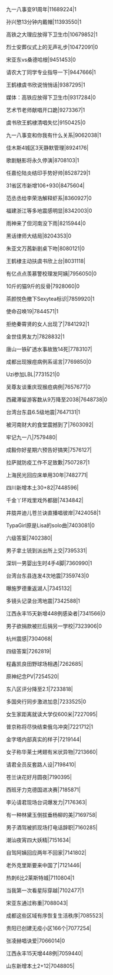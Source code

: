九一八事变91周年|11689224|1

孙兴慜13分钟内戴帽|11393550|1

高铁之大理应放得下卫生巾|10679852|1

烈士安葬仪式上的无声礼步|10472091|0

宋亚东vs桑德哈根|9451453|0

请农大丁同学专业指导一下|9447666|1

王鹤棣虞书欣说悄悄话|9387295|1

媒体：高铁应放得下卫生巾|9317284|0

艺术节老师献唱开口跪|9273367|1

虞书欣王鹤棣清唱失忆|9150425|0

九一八事变和你我有什么关系|9062038|1

佳木斯4城区3天静默管理|8924176|

歌剧魅影将永久停演|8708103|1

任嘉伦陆炎结印手势好帅|8528729|1

31省区市新增106+930|8475604|

范丞丞给李荣浩解释虾系|8360927|0

福建浙江等多地震感明显|8342003|0

雨神来了但河南没下雨|8215944|0

黑话律师大结局|8204353|0

朱亚文万茜新剧桌下吻|8080121|0

王鹤棣主动扶虞书欣上台|8031118|

有亿点点羡慕警校理发阿姨|7956050|0

10斤的猫9斤的反骨|7928060|0

茶颜悦色撤下Sexytea标识|7859920|1

使命召唤19|7844571|1

拒绝秦霄贤的女人出现了|7841292|1

金世佳男友力|7828832|1

唐山一铁矿透水事故致14死|7783107|

成都出现猴痘病例系谣言|7769850|0

Uzi参加LBL|7731521|0

吴尊友谈重庆现猴痘病例|7657677|0

西藏滞留游客数从9万降至2038|7648738|0

台湾台东县6.5级地震|7647131|1

被河南财大的食堂震撼到了|7603092|

牢记九一八|7579480|

成毅你好星期六预告好搞笑|7576127|

拉萨就防疫工作不足致歉|7507287|1

上海民光回应床单用30年|7482771|

四川新增本土30+82|7448596|

千金丫环戏里戏外都甜|7434842|

井胧井迪儿苍兰诀直播唱彼岸|7424058|1

TypaGirl原是Lisa的solo曲|7403081|0

六级答案|7402380|

男子拿土铳到派出所上交|7395331|

深圳一男婴出生时4手4脚|7360990|1

台湾台东县连发4次地震|7359743|0

曝施罗德重返湖人|7345132|

多镜头记录台湾地震|7342588|1

江西永丰15天新增448例感染者|7341566|0

男子欲捐款被拦后捐另一学校|7323906|0

杭州震感|7304068|

四级答案|7262819|

程鑫凯良田野球场相遇|7262685|

原神纪念PV|7254520|

东八区评分降至2.1|7233818|

多国央行同步激进加息|7233525|0

女生家距离就读大学仅600米|7227095|

普京称将尽快结束俄乌冲突|7221712|1

金字塔内部真实的样子|7219144|

女子称华莱士烤翅有米状异物|7213660|

请君全员反套路人设|7198410|

苍兰诀花好月圆夜|7190395|

西班牙力克德国进决赛|7185871|

李沁请君现场台词爆发力|7176363|

有一种林黛玉倒拔垂杨柳的美|7169758|

男子酒驾被抓现场打电话辞职|7160285|

潮汕夜宵四大妖精|7151634|

自驾阿姨回应两年不回家|7141802|

老外克里斯要来中国了|7121446|

热刺6比2莱斯特城|7110804|1

当我第一次看星际穿越|7102477|1

宋亚东通过称重|7088043|

成都这些区域有序恢复生活秩序|7085523|

贵阳已创建无疫小区166个|7077254|

张凌赫唱诀爱|7066014|0

江西永丰15天增448例|7059440|

山东新增本土2+12|7048805|

